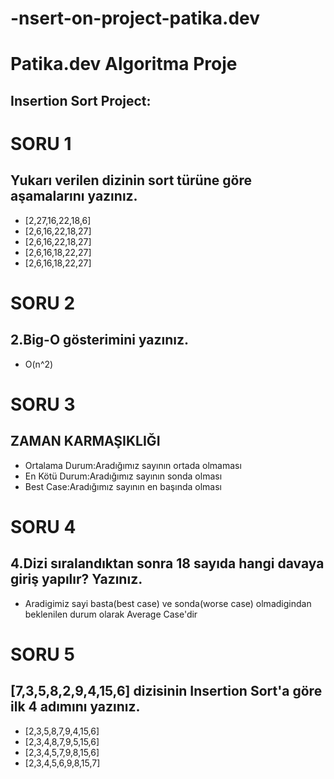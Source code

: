 # -nsert-on-project-patika.dev
# Patika.dev Algoritma Proje

## Insertion Sort Project:


# SORU 1
## Yukarı verilen dizinin sort türüne göre aşamalarını yazınız.
* [2,27,16,22,18,6] 
* [2,6,16,22,18,27] 
* [2,6,16,22,18,27] 
* [2,6,16,18,22,27] 
* [2,6,16,18,22,27] 

# SORU 2
## 2.Big-O gösterimini yazınız.
* O(n^2)

# SORU 3
## ZAMAN KARMAŞIKLIĞI
* Ortalama Durum:Aradığımız sayının ortada olmaması
* En Kötü Durum:Aradığımız sayının sonda olması
* Best Case:Aradığımız sayının en başında olması

# SORU 4

## 4.Dizi sıralandıktan sonra 18 sayıda hangi davaya giriş yapılır? Yazınız.
*  Aradigimiz sayi basta(best case) ve sonda(worse case) olmadigindan beklenilen durum olarak Average Case'dir

# SORU 5

## [7,3,5,8,2,9,4,15,6] dizisinin Insertion Sort'a göre ilk 4 adımını yazınız.

* [2,3,5,8,7,9,4,15,6] 
* [2,3,4,8,7,9,5,15,6] 
* [2,3,4,5,7,9,8,15,6] 
* [2,3,4,5,6,9,8,15,7] 
